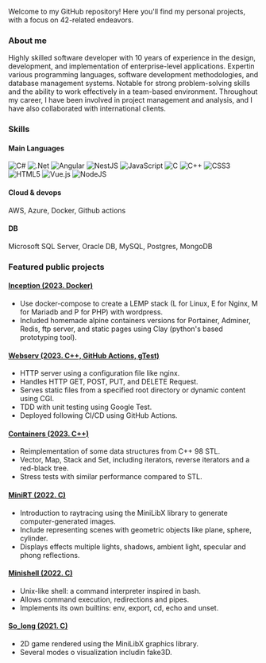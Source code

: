 Welcome to my GitHub repository! Here you'll find my personal projects, with a focus on 42-related endeavors.
### About me
Highly skilled software developer with 10 years of experience in the design, development, and implementation of enterprise-level applications. Expertin various programming languages, software development methodologies, and database management systems.
Notable for strong problem-solving skills and the ability to work effectively in a team-based environment. Throughout my career, I have been involved in project management and analysis, and I have also collaborated with international clients. 
### Skills
#### Main Languages
![C#](https://img.shields.io/badge/c%23-%23239120.svg?style=for-the-badge&logo=csharp&color=grey&logoColor=) ![.Net](https://img.shields.io/badge/.NET-5C2D91?style=for-the-badge&logo=.net&color=grey) ![Angular](https://img.shields.io/badge/angular-%23DD0031.svg?style=for-the-badge&logo=angular&color=grey) ![NestJS](https://img.shields.io/badge/nestjs-%23E0234E.svg?style=for-the-badge&logo=nestjs&color=grey) ![JavaScript](https://img.shields.io/badge/javascript-%23323330.svg?style=for-the-badge&logo=javascript&color=grey) ![C](https://img.shields.io/badge/c-%2300599C.svg?style=for-the-badge&logo=c&color=grey) ![C++](https://img.shields.io/badge/c++-%2300599C.svg?style=for-the-badge&logo=c%2B%2B&color=grey) ![CSS3](https://img.shields.io/badge/css3-%231572B6.svg?style=for-the-badge&logo=css3&color=grey) ![HTML5](https://img.shields.io/badge/html5-%23E34F26.svg?style=for-the-badge&logo=html5&&color=grey) ![Vue.js](https://img.shields.io/badge/vuejs-%2335495e.svg?style=for-the-badge&logo=vuedotjs&color=grey) ![NodeJS](https://img.shields.io/badge/node.js-6DA55F?style=for-the-badge&logo=node.js&color=grey)
#### Cloud & devops
  AWS, Azure, Docker, Github actions
#### DB
 Microsoft SQL Server, Oracle DB, MySQL, Postgres, MongoDB

### Featured public projects

#### [Inception (2023. Docker)](https://github.com/eM4dri/42_inception)
- Use docker-compose to create a LEMP stack (L for Linux, E for Nginx, M for Mariadb and P for PHP) with wordpress.
- Included homemade alpine containers versions for Portainer, Adminer, Redis, ftp server, and static pages using Clay (python's based prototyping tool).

#### [Webserv (2023. C++, GitHub Actions, gTest)](https://github.com/eM4dri/42_webserv)
- HTTP server using a configuration file like nginx.
- Handles HTTP GET, POST, PUT, and DELETE Request.
- Serves static files from a specified root directory or dynamic content using CGI.
- TDD with unit testing using Google Test.
- Deployed following CI/CD using GitHub Actions.

#### [Containers (2023. C++)](https://github.com/eM4dri/42_ft_containers)
- Reimplementation of some data structures from C++ 98 STL.
- Vector, Map, Stack and Set, including iterators, reverse iterators and a red-black tree.
- Stress tests with similar performance compared to STL.

#### [MiniRT (2022. C)](https://github.com/eM4dri/42_miniRT)
- Introduction to raytracing using the MiniLibX library to generate computer-generated images.
- Include representing scenes with geometric objects like plane, sphere, cylinder.
- Displays effects multiple lights, shadows, ambient light, specular and phong reflections.

#### [Minishell (2022. C)](https://github.com/eM4dri/42_minishell)
- Unix-like shell: a command interpreter inspired in bash.
- Allows command execution, redirections and pipes.
- Implements its own builtins: env, export, cd, echo and unset.

#### [So_long (2021. C)](https://github.com/eM4dri/42_so_long)
- 2D game rendered using the MiniLibX graphics library.
- Several modes o visualization includin fake3D.
